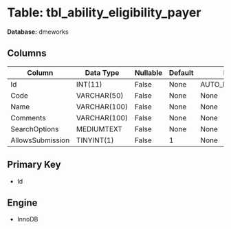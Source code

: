 # Table: tbl_ability_eligibility_payer

**Database:** dmeworks

## Columns

| Column | Data Type | Nullable | Default | Extra |
|--------|-----------|----------|---------|-------|
| Id | INT(11) | False | None | AUTO_INCREMENT |
| Code | VARCHAR(50) | False | None | None |
| Name | VARCHAR(100) | False | None | None |
| Comments | VARCHAR(100) | False | None | None |
| SearchOptions | MEDIUMTEXT | False | None | None |
| AllowsSubmission | TINYINT(1) | False | 1 | None |

## Primary Key
- Id

## Engine
- InnoDB

